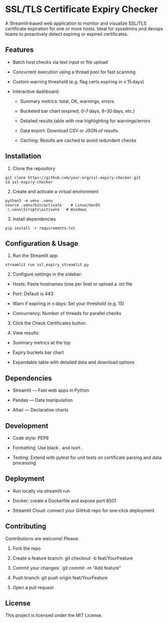 # SSL/TLS Certificate Expiry Checker

A Streamlit‑based web application to monitor and visualize SSL/TLS certificate expiration for one or more hosts. Ideal for sysadmins and devops teams to proactively detect expiring or expired certificates.

## Features

- Batch host checks via text input or file upload

- Concurrent execution using a thread pool for fast scanning

- Custom warning threshold (e.g. flag certs expiring in ≤ 15 days)

- Interactive dashboard:
  - Summary metrics: total, OK, warnings, errors

  - Bucketed bar chart (expired, 0–7 days, 8–30 days, etc.)

  - Detailed results table with row highlighting for warnings/errors

  - Data export: Download CSV or JSON of results

  - Caching: Results are cached to avoid redundant checks

## Installation

1. Clone the repository
```
git clone https://github.com/your‑org/ssl‑expiry‑checker.git
cd ssl‑expiry‑checker
```

2. Create and activate a virtual environment
```
python3 -m venv .venv
source .venv/bin/activate    # Linux/macOS
.\.venv\Scripts\activate   # Windows
```

3. Install dependencies
```
pip install -r requirements.txt
```

## Configuration & Usage

1. Run the Streamlit app
```
streamlit run ssl_expiry_streamlit.py
```

2. Configure settings in the sidebar:

- Hosts: Paste hostnames (one per line) or upload a .txt file

- Port: Default is 443

- Warn if expiring in ≤ days: Set your threshold (e.g. 15)

- Concurrency: Number of threads for parallel checks

3. Click the Check Certificates button.

4. View results:

- Summary metrics at the top

- Expiry buckets bar chart

- Expandable table with detailed data and download options

## Dependencies

- Streamlit — Fast web apps in Python

- Pandas — Data manipulation

- Altair — Declarative charts

## Development

- Code style: PEP8

- Formatting: Use black . and isort .

- Testing: Extend with pytest for unit tests on certificate parsing and data processing

## Deployment

- Run locally via streamlit run

- Docker: create a Dockerfile and expose port 8501

- Streamlit Cloud: connect your GitHub repo for one‑click deployment

## Contributing

Contributions are welcome! Please:

1. Fork the repo

2. Create a feature branch: git checkout -b feat/YourFeature

3. Commit your changes: `git commit -m "Add feature"

4. Push branch: git push origin feat/YourFeature

5. Open a pull request

## License
This project is licensed under the MIT License.
